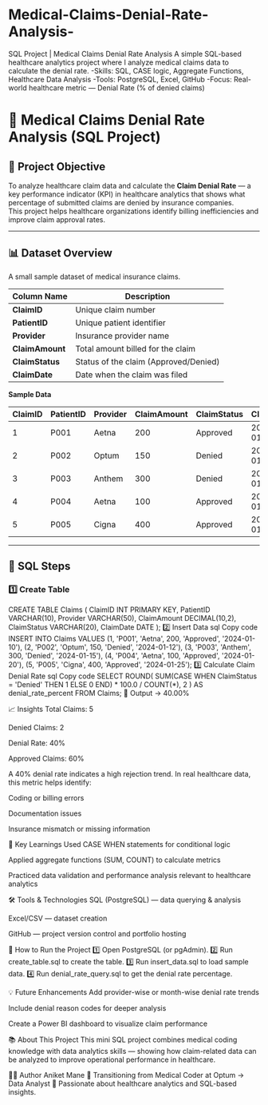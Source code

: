 # Medical-Claims-Denial-Rate-Analysis-
SQL Project | Medical Claims Denial Rate Analysis A simple SQL-based healthcare analytics project where I analyze medical claims data to calculate the denial rate.   -Skills: SQL, CASE logic, Aggregate Functions, Healthcare Data Analysis  -Tools: PostgreSQL, Excel, GitHub  -Focus: Real-world healthcare metric — Denial Rate (% of denied claims)
# 🏥 Medical Claims Denial Rate Analysis (SQL Project)

## 🎯 Project Objective
To analyze healthcare claim data and calculate the **Claim Denial Rate** — a key performance indicator (KPI) in healthcare analytics that shows what percentage of submitted claims are denied by insurance companies.  
This project helps healthcare organizations identify billing inefficiencies and improve claim approval rates.

---

## 📊 Dataset Overview
A small sample dataset of medical insurance claims.

| Column Name | Description |
|--------------|-------------|
| **ClaimID** | Unique claim number |
| **PatientID** | Unique patient identifier |
| **Provider** | Insurance provider name |
| **ClaimAmount** | Total amount billed for the claim |
| **ClaimStatus** | Status of the claim (Approved/Denied) |
| **ClaimDate** | Date when the claim was filed |

**Sample Data**

| ClaimID | PatientID | Provider | ClaimAmount | ClaimStatus | ClaimDate |
|----------|------------|-----------|--------------|--------------|------------|
| 1 | P001 | Aetna | 200 | Approved | 2024-01-10 |
| 2 | P002 | Optum | 150 | Denied | 2024-01-12 |
| 3 | P003 | Anthem | 300 | Denied | 2024-01-15 |
| 4 | P004 | Aetna | 100 | Approved | 2024-01-20 |
| 5 | P005 | Cigna | 400 | Approved | 2024-01-25 |

---

## 🧩 SQL Steps

### 1️⃣ Create Table

CREATE TABLE Claims (
    ClaimID INT PRIMARY KEY,
    PatientID VARCHAR(10),
    Provider VARCHAR(50),
    ClaimAmount DECIMAL(10,2),
    ClaimStatus VARCHAR(20),
    ClaimDate DATE
);
2️⃣ Insert Data
sql
Copy code
INSERT INTO Claims VALUES
(1, 'P001', 'Aetna', 200, 'Approved', '2024-01-10'),
(2, 'P002', 'Optum', 150, 'Denied', '2024-01-12'),
(3, 'P003', 'Anthem', 300, 'Denied', '2024-01-15'),
(4, 'P004', 'Aetna', 100, 'Approved', '2024-01-20'),
(5, 'P005', 'Cigna', 400, 'Approved', '2024-01-25');
3️⃣ Calculate Claim Denial Rate
sql
Copy code
SELECT 
    ROUND(
        SUM(CASE WHEN ClaimStatus = 'Denied' THEN 1 ELSE 0 END) * 100.0 / COUNT(*),
        2
    ) AS denial_rate_percent
FROM Claims;
🧮 Output → 40.00%

📈 Insights
Total Claims: 5

Denied Claims: 2

Denial Rate: 40%

Approved Claims: 60%

A 40% denial rate indicates a high rejection trend.
In real healthcare data, this metric helps identify:

Coding or billing errors

Documentation issues

Insurance mismatch or missing information

🧠 Key Learnings
Used CASE WHEN statements for conditional logic

Applied aggregate functions (SUM, COUNT) to calculate metrics

Practiced data validation and performance analysis relevant to healthcare analytics

🛠️ Tools & Technologies
SQL (PostgreSQL) — data querying & analysis

Excel/CSV — dataset creation

GitHub — project version control and portfolio hosting

🚀 How to Run the Project
1️⃣ Open PostgreSQL (or pgAdmin).
2️⃣ Run create_table.sql to create the table.
3️⃣ Run insert_data.sql to load sample data.
4️⃣ Run denial_rate_query.sql to get the denial rate percentage.

💡 Future Enhancements
Add provider-wise or month-wise denial rate trends

Include denial reason codes for deeper analysis

Create a Power BI dashboard to visualize claim performance

📚 About This Project
This mini SQL project combines medical coding knowledge with data analytics skills — showing how claim-related data can be analyzed to improve operational performance in healthcare.

👩‍💻 Author
Aniket Mane
💼 Transitioning from Medical Coder at Optum → Data Analyst
📍 Passionate about healthcare analytics and SQL-based insights.

